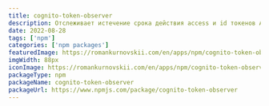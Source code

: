```yaml
---
title: cognito-token-observer
description: Отслеживает истечение срока действия access и id токенов Amazon Cognito. Обновляется по истечении срока действия.
date: 2022-08-28
tags: ['npm']
categories: ['npm packages']
featuredImage: https://romankurnovskii.com/en/apps/npm/cognito-token-observer/icon.png
imgWidth: 88px
iconImage: https://romankurnovskii.com/en/apps/npm/cognito-token-observer/icon.png
packageType: npm
packageName: cognito-token-observer
packageUrl: https://www.npmjs.com/package/cognito-token-observer
---
```

